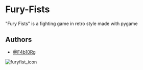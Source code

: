 
# Fury-Fists

"Fury Fists" is a fighting game in retro style made with pygame




## Authors

- [@F4b10Rg](https://www.github.com/F4b10Rg)

![furyfist_icon](https://github.com/F4b10Rg/Fury-Fists/assets/105453857/dadc370a-815a-4057-b01a-842fb3e163f6)

